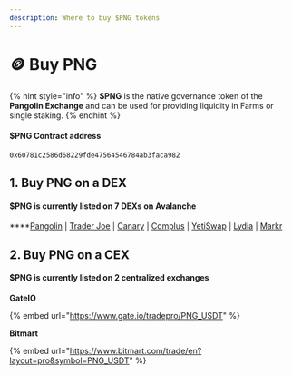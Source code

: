 ```yaml
---
description: Where to buy $PNG tokens
---
```


# 🪙 Buy PNG

{% hint style="info" %}
**$PNG** is the native governance token of the **Pangolin Exchange** and can be used for providing liquidity in Farms or single staking.
{% endhint %}

#### $PNG Contract address

```
0x60781c2586d68229fde47564546784ab3faca982
```

## 1. Buy PNG on a DEX

#### $PNG is currently listed on 7 DEXs on Avalanche

****[Pangolin](https://app.pangolin.exchange/#/swap) | [Trader Joe](https://www.traderjoexyz.com/#/trade) | [Canary](https://app.canary.exchange/#/swap) | [Complus](https://avadex.complus.exchange/#/swap) | [YetiSwap](https://exchange.yetiswap.app/#/swap) | [Lydia](https://exchange.lydia.finance/#/swap) | [Markr](https://markr.io/#/swap)

## 2. Buy PNG on a CEX

#### $PNG is currently listed on 2 centralized exchanges

**GateIO**

{% embed url="https://www.gate.io/tradepro/PNG_USDT" %}

**Bitmart**

{% embed url="https://www.bitmart.com/trade/en?layout=pro&symbol=PNG_USDT" %}
